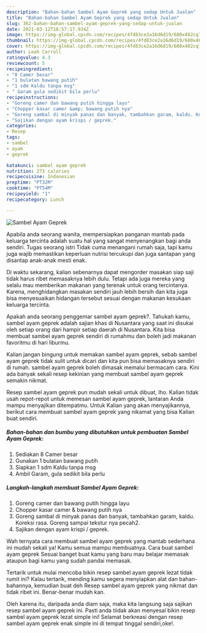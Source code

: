 ```yaml
---
description: "Bahan-bahan Sambel Ayam Geprek yang sedap Untuk Jualan"
title: "Bahan-bahan Sambel Ayam Geprek yang sedap Untuk Jualan"
slug: 362-bahan-bahan-sambel-ayam-geprek-yang-sedap-untuk-jualan
date: 2021-03-12T18:57:17.934Z
image: https://img-global.cpcdn.com/recipes/4fd83ce2a16d6d19/680x482cq70/sambel-ayam-geprek-foto-resep-utama.jpg
thumbnail: https://img-global.cpcdn.com/recipes/4fd83ce2a16d6d19/680x482cq70/sambel-ayam-geprek-foto-resep-utama.jpg
cover: https://img-global.cpcdn.com/recipes/4fd83ce2a16d6d19/680x482cq70/sambel-ayam-geprek-foto-resep-utama.jpg
author: Leah Carroll
ratingvalue: 4.3
reviewcount: 5
recipeingredient:
- "8 Camer besar"
- "1 bulatan bawang putih"
- "1 sdm Kaldu tanpa msg"
- " Garam gula sedikit bila perlu"
recipeinstructions:
- "Goreng camer dan bawang putih hingga layu"
- "Chopper kasar camer &amp; bawang putih nya"
- "Goreng sambal di minyak panas dan banyak, tambahkan garam, kaldu. Koreksi rasa. Goreng sampai tekstur nya pecah2."
- "Sajikan dengan ayam krispi / geprek."
categories:
- Resep
tags:
- sambel
- ayam
- geprek

katakunci: sambel ayam geprek 
nutrition: 273 calories
recipecuisine: Indonesian
preptime: "PT32M"
cooktime: "PT54M"
recipeyield: "1"
recipecategory: Lunch

---
```



![Sambel Ayam Geprek](https://img-global.cpcdn.com/recipes/4fd83ce2a16d6d19/680x482cq70/sambel-ayam-geprek-foto-resep-utama.jpg)

Apabila anda seorang wanita, mempersiapkan panganan mantab pada keluarga tercinta adalah suatu hal yang sangat menyenangkan bagi anda sendiri. Tugas seorang istri Tidak cuma menangani rumah saja, tapi kamu juga wajib memastikan keperluan nutrisi tercukupi dan juga santapan yang disantap anak-anak mesti enak.

Di waktu  sekarang, kalian sebenarnya dapat mengorder masakan siap saji tidak harus ribet memasaknya lebih dulu. Tetapi ada juga mereka yang selalu mau memberikan makanan yang terenak untuk orang tercintanya. Karena, menghidangkan masakan sendiri jauh lebih bersih dan kita juga bisa menyesuaikan hidangan tersebut sesuai dengan makanan kesukaan keluarga tercinta. 



Apakah anda seorang penggemar sambel ayam geprek?. Tahukah kamu, sambel ayam geprek adalah sajian khas di Nusantara yang saat ini disukai oleh setiap orang dari hampir setiap daerah di Nusantara. Kita bisa membuat sambel ayam geprek sendiri di rumahmu dan boleh jadi makanan favoritmu di hari liburmu.

Kalian jangan bingung untuk memakan sambel ayam geprek, sebab sambel ayam geprek tidak sulit untuk dicari dan kita pun bisa memasaknya sendiri di rumah. sambel ayam geprek boleh dimasak memalui bermacam cara. Kini ada banyak sekali resep kekinian yang membuat sambel ayam geprek semakin nikmat.

Resep sambel ayam geprek pun mudah sekali untuk dibuat, lho. Kalian tidak usah repot-repot untuk memesan sambel ayam geprek, lantaran Anda mampu menyajikan ditempatmu. Untuk Kalian yang akan menyajikannya, berikut cara membuat sambel ayam geprek yang nikamat yang bisa Kalian buat sendiri.

<!--inarticleads1-->

##### Bahan-bahan dan bumbu yang dibutuhkan untuk pembuatan Sambel Ayam Geprek:

1. Sediakan 8 Camer besar
1. Gunakan 1 bulatan bawang putih
1. Siapkan 1 sdm Kaldu tanpa msg
1. Ambil  Garam, gula sedikit bila perlu




<!--inarticleads2-->

##### Langkah-langkah membuat Sambel Ayam Geprek:

1. Goreng camer dan bawang putih hingga layu
1. Chopper kasar camer &amp; bawang putih nya
1. Goreng sambal di minyak panas dan banyak, tambahkan garam, kaldu. Koreksi rasa. Goreng sampai tekstur nya pecah2.
1. Sajikan dengan ayam krispi / geprek.




Wah ternyata cara membuat sambel ayam geprek yang mantab sederhana ini mudah sekali ya! Kamu semua mampu membuatnya. Cara buat sambel ayam geprek Sesuai banget buat kamu yang baru mau belajar memasak ataupun bagi kamu yang sudah pandai memasak.

Tertarik untuk mulai mencoba bikin resep sambel ayam geprek lezat tidak rumit ini? Kalau tertarik, mending kamu segera menyiapkan alat dan bahan-bahannya, kemudian buat deh Resep sambel ayam geprek yang nikmat dan tidak ribet ini. Benar-benar mudah kan. 

Oleh karena itu, daripada anda diam saja, maka kita langsung saja sajikan resep sambel ayam geprek ini. Pasti anda tiidak akan menyesal bikin resep sambel ayam geprek lezat simple ini! Selamat berkreasi dengan resep sambel ayam geprek enak simple ini di tempat tinggal sendiri,oke!.

